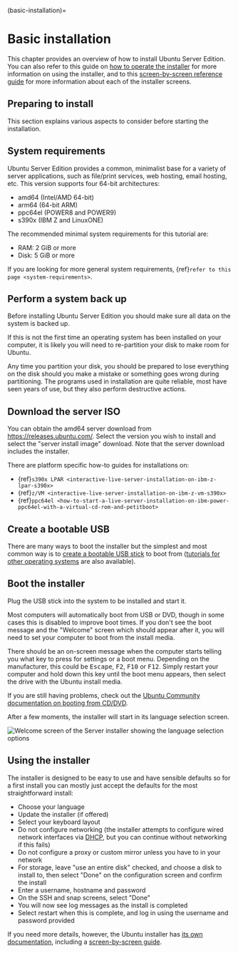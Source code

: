 (basic-installation)=
# Basic installation

This chapter provides an overview of how to install Ubuntu Server Edition. You can also refer to this guide on [how to operate the installer](https://canonical-subiquity.readthedocs-hosted.com/en/latest/tutorial/operate-server-installer.html) for more information on using the installer, and to this [screen-by-screen reference guide](https://canonical-subiquity.readthedocs-hosted.com/en/latest/tutorial/screen-by-screen.html) for more information about each of the installer screens.

## Preparing to install

This section explains various aspects to consider before starting the installation.

## System requirements

Ubuntu Server Edition provides a common, minimalist base for a variety of server applications, such as file/print services, web hosting, email hosting, etc. This version supports four 64-bit architectures:

 * amd64 (Intel/AMD 64-bit)
 * arm64 (64-bit ARM)
 * ppc64el (POWER8 and POWER9)
 * s390x (IBM Z and LinuxONE)

The recommended minimal system requirements for this tutorial are:

 * RAM: 2 GiB or more
 * Disk: 5 GiB or more

If you are looking for more general system requirements, {ref}`refer to this page <system-requirements>`. 

## Perform a system back up

Before installing Ubuntu Server Edition you should make sure all data on the system is backed up.

If this is not the first time an operating system has been installed on your computer, it is likely you will need to re-partition your disk to make room for Ubuntu.

Any time you partition your disk, you should be prepared to lose everything on the disk should you make a mistake or something goes wrong during partitioning. The programs used in installation are quite reliable, most have seen years of use, but they also perform destructive actions.

## Download the server ISO

You can obtain the amd64 server download from https://releases.ubuntu.com/. Select the version you wish to install and select the "server install image" download. Note that the server download includes the installer.

There are platform specific how-to guides for installations on:
* {ref}`s390x LPAR <interactive-live-server-installation-on-ibm-z-lpar-s390x>`
* {ref}`z/VM <interactive-live-server-installation-on-ibm-z-vm-s390x>`
* {ref}`ppc64el <how-to-start-a-live-server-installation-on-ibm-power-ppc64el-with-a-virtual-cd-rom-and-petitboot>`

## Create a bootable USB

There are many ways to boot the installer but the simplest and most common way is to [create a bootable USB stick](https://ubuntu.com/tutorials/tutorial-create-a-usb-stick-on-ubuntu) to boot from ([tutorials for other operating systems](https://ubuntu.com/search?q=%22create+a+bootable+USB+stick%22) are also available). 

## Boot the installer

Plug the USB stick into the system to be installed and start it.

Most computers will automatically boot from USB or DVD, though in some cases this is disabled to improve boot times. If you don't see the boot message and the "Welcome" screen which should appear after it, you will need to set your computer to boot from the install media.

There should be an on-screen message when the computer starts telling you what key to press for settings or a boot menu. Depending on the manufacturer, this could be <kbd>Escape</kbd>, <kbd>F2</kbd>, <kbd>F10</kbd> or <kbd>F12</kbd>. Simply restart your computer and hold down this key until the boot menu appears, then select the drive with the Ubuntu install media.

If you are still having problems, check out the [Ubuntu Community documentation on booting from
CD/DVD](https://help.ubuntu.com/community/BootFromCD).

After a few moments, the installer will start in its language selection screen.

![Welcome screen of the Server installer showing the language selection options](https://assets.ubuntu.com/v1/92bda8a0-basic_installation_1.png) 

## Using the installer

The installer is designed to be easy to use and have sensible defaults so for a first install you can mostly just accept the defaults for the most straightforward install:

 * Choose your language
 * Update the installer (if offered)
 * Select your keyboard layout
 * Do not configure networking (the installer attempts to configure wired network interfaces via [DHCP](https://documentation.ubuntu.com/server/reference/glossary/#term-DHCP), but you can continue without networking if this fails)
 * Do not configure a proxy or custom mirror unless you have to in your network
 * For storage, leave "use an entire disk" checked, and choose a disk to install to, then select "Done" on the configuration screen and confirm the install
 * Enter a username, hostname and password
 * On the SSH and snap screens, select "Done"
 * You will now see log messages as the install is completed
 * Select restart when this is complete, and log in using the username and password provided

If you need more details, however, the Ubuntu installer has [its own documentation](https://canonical-subiquity.readthedocs-hosted.com/en/latest/index.html), including a [screen-by-screen guide](https://canonical-subiquity.readthedocs-hosted.com/en/latest/tutorial/screen-by-screen.html).
